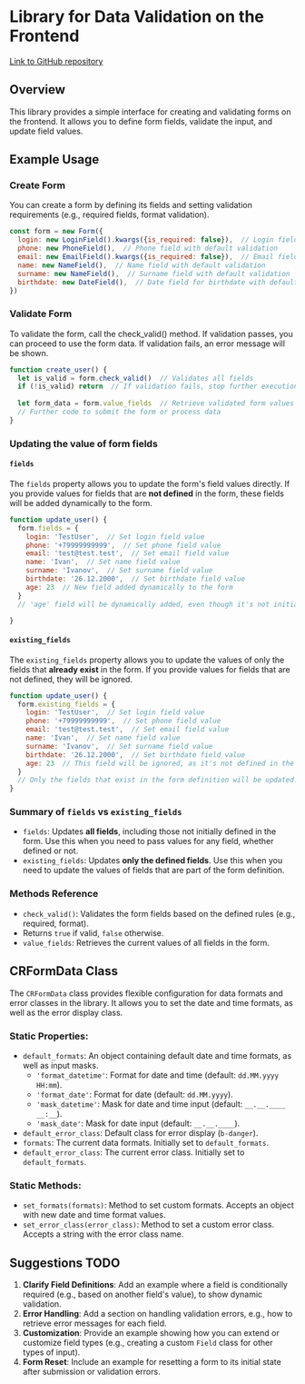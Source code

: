 # Library for Data Validation on the Frontend
[Link to GitHub repository](https://github.com/ArhiMENchik/CrFormValidation)

## Overview
This library provides a simple interface for creating and validating forms on the frontend.
It allows you to define form fields, validate the input, and update field values.

## Example Usage

### Create Form
You can create a form by defining its fields and setting validation requirements (e.g., required fields, format validation).
```javascript
const form = new Form({
  login: new LoginField().kwargs({is_required: false}),  // Login field with optional requirement
  phone: new PhoneField(),  // Phone field with default validation
  email: new EmailField().kwargs({is_required: false}),  // Email field with optional requirement
  name: new NameField(),  // Name field with default validation
  surname: new NameField(),  // Surname field with default validation
  birthdate: new DateField(),  // Date field for birthdate with default validation
})
```

### Validate Form
To validate the form, call the check_valid() method. If validation passes, you can proceed to use the form data.
If validation fails, an error message will be shown.
```javascript
function create_user() {
  let is_valid = form.check_valid()  // Validates all fields
  if (!is_valid) return  // If validation fails, stop further execution
  
  let form_data = form.value_fields  // Retrieve validated form values
  // Further code to submit the form or process data
}
```

### Updating the value of form fields
#### ``fields``
The ``fields`` property allows you to update the form's field values directly. 
If you provide values for fields that are **not defined** in the form, these fields will be added dynamically to the form.
```javascript
function update_user() {
  form.fields = {
    login: 'TestUser',  // Set login field value
    phone: '+79999999999',  // Set phone field value
    email: 'test@test.test',  // Set email field value
    name: 'Ivan',  // Set name field value
    surname: 'Ivanov',  // Set surname field value
    birthdate: '26.12.2000',  // Set birthdate field value
    age: 23  // New field added dynamically to the form
  }
  // 'age' field will be dynamically added, even though it's not initially defined in the form.

}
```

#### ``existing_fields``
The ``existing_fields`` property allows you to update the values of only the fields that **already exist** in the form.
If you provide values for fields that are not defined, they will be ignored.
```javascript
function update_user() {
  form.existing_fields = {
    login: 'TestUser',  // Set login field value
    phone: '+79999999999',  // Set phone field value
    email: 'test@test.test',  // Set email field value
    name: 'Ivan',  // Set name field value
    surname: 'Ivanov',  // Set surname field value
    birthdate: '26.12.2000',  // Set birthdate field value
    age: 23  // This field will be ignored, as it's not defined in the form
  }
  // Only the fields that exist in the form definition will be updated.
}
```

### Summary of ``fields`` vs ``existing_fields``
* ``fields``: Updates **all fields**, including those not initially defined in the form. Use this when you need to pass
values for any field, whether defined or not.
* ``existing_fields``: Updates **only the defined fields**. Use this when you need to update the values of fields that are
part of the form definition.

### Methods Reference
* ``check_valid()``: Validates the form fields based on the defined rules (e.g., required, format).
* Returns ``true`` if valid, ``false`` otherwise.
* ``value_fields``: Retrieves the current values of all fields in the form.

## CRFormData Class
The ``CRFormData`` class provides flexible configuration for data formats and error classes in the library.
It allows you to set the date and time formats, as well as the error display class.

### Static Properties:
* ``default_formats``: An object containing default date and time formats, as well as input masks.
  * ``'format_datetime'``: Format for date and time (default: ``dd.MM.yyyy HH:mm``).
  * ``'format_date'``: Format for date (default: ``dd.MM.yyyy``).
  * ``'mask_datetime'``: Mask for date and time input (default: ``__.__.____ __:__``).
  * ``'mask_date'``: Mask for date input (default: ``__.__.____``).
* ``default_error_class``: Default class for error display (``b-danger``).
* ``formats``: The current data formats. Initially set to ``default_formats``.
* ``default_error_class``: The current error class. Initially set to  ``default_formats``.

### Static Methods:
* ``set_formats(formats)``: Method to set custom formats. Accepts an object with new date and time format values.
* ``set_error_class(error_class)``: Method to set a custom error class. Accepts a string with the error class name.

## Suggestions TODO
1. **Clarify Field Definitions**: Add an example where a field is conditionally required 
(e.g., based on another field's value), to show dynamic validation.
2. **Error Handling**: Add a section on handling validation errors, e.g., how to retrieve error messages for each field.
3. **Customization**: Provide an example showing how you can extend or customize field types
(e.g., creating a custom ``Field`` class for other types of input).
4. **Form Reset**: Include an example for resetting a form to its initial state after submission or validation errors.

